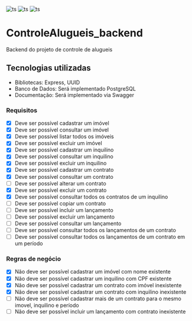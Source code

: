 ![ts](https://badgen.net/badge/Built%20With/TypeScript/blue)
![ts](https://badgen.net/badge/npm/v8.3.1/green)
![ts](https://badgen.net/badge/version/1.0.0/orange)

# ControleAlugueis_backend
Backend do projeto de controle de alugueis

## Tecnologias utilizadas
 - Bibliotecas: Express, UUID
 - Banco de Dados: Será implementado PostgreSQL
 - Documentação: Será implementado via Swagger
### Requisitos
 - [X] Deve ser possível cadastrar um imóvel
 - [X] Deve ser possível consultar um imóvel
 - [X] Deve ser possível listar todos os imóveis
 - [X] Deve ser possível excluir um imóvel
 - [X] Deve ser possível cadastrar um inquilino
 - [X] Deve ser possível consultar um inquilino
 - [X] Deve ser possível excluir um inquilino
 - [X] Deve ser possível cadastrar um contrato
 - [X] Deve ser possível consultar um contrato
 - [ ] Deve ser possível alterar um contrato
 - [X] Deve ser possível excluir um contrato
 - [X] Deve ser possível consultar todos os contratos de um inquilino
 - [ ] Deve ser possível copiar um contrato
 - [ ] Deve ser possível incluir um lançamento
 - [ ] Deve ser possível excluir um lançamento
 - [ ] Deve ser possível consultar um lançamento
 - [ ] Deve ser possível consultar todos os lançamentos de um contrato
 - [ ] Deve ser possível consultar todos os lançamentos de um contrato em um período

### Regras de negócio
 - [X] Não deve ser possível cadastrar um imóvel com nome existente
 - [X] Não deve ser possível cadastrar um inquilino com CPF existente
 - [X] Não deve ser possível cadastrar um contrato com imóvel inexistente
 - [X] Não deve ser possível cadastrar um contrato com inquilino inexistente
 - [ ] Não deve ser possível cadastrar mais de um contrato para o mesmo imovel, inquilino e período
 - [ ] Não deve ser possível incluir um lançamento com contrato inexistente
